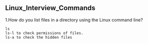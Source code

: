 ## Linux_Interview_Commands

1.How do you list files in a directory using the Linux command line?
```
ls
ls-l to check permissions of files.
ls-a to check the hidden files
```
 


